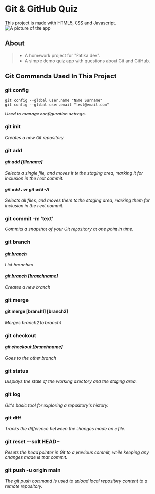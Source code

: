 # Git & GitHub Quiz
This project is made with HTML5, CSS and Javascript.
![A picture of the app](https://github.com/haruntasci/patikaodev01/assets/99567926/d7d3d49e-43b1-46b9-94d8-87a0c6f8b397)

## About
>* A homework project for "Patika.dev".
>* A simple demo quiz app with questions about Git and GitHub.

## Git Commands Used In This Project

### git config

 ```
 git config --global user.name "Name Surname" 
 git config --global user.email "test@email.com"
 
```
*Used to manage configuration settings.*

### git init
 *Creates a new Git repository*
 
 ### git add
 #### *git add [filename]*
  *Selects a single file, and moves it to the staging area, marking it for inclusion in the next commit.*
####  *git add . or git add -A*  
  *Selects all files, and moves them to the staging area, marking them for inclusion in the next commit.*
  
  
### git commit -m 'text'
*Commits a snapshot of your Git repository at one point in time.*

### git branch
#### *git branch*
*List branches*
#### *git branch [branchname]*
*Creates a new branch*

### git merge
#### git merge [branch1] [branch2]
*Merges branch2 to branch1*

### git checkout
#### *git checkout [branchname]*
*Goes to the other branch*

### git status
*Displays the state of the working directory and the staging area.*
### git log
*Git's basic tool for exploring a repository's history.*

### git diff
*Tracks the difference between the changes made on a file.*
### git reset --soft HEAD~
*Resets the head pointer in Git to a previous commit, while keeping any changes made in that commit.*

### git push -u origin main
*The git push command is used to upload local repository content to a remote repository.*


